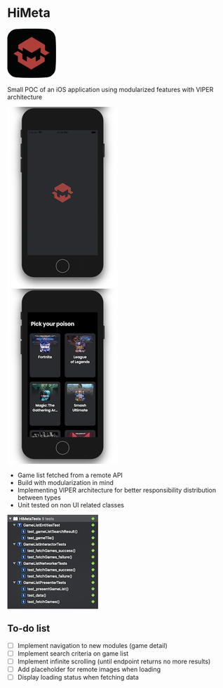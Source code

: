 # HiMeta
![app Icon](images/appIcon.png)

Small POC of an iOS application using modularized features with VIPER architecture

![splash screen](images/splashScreen.png)
![game list](images/gameList.png)

- Game list fetched from a remote API
- Build with modularization in mind
- Implementing VIPER architecture for better responsibility distribution between types
- Unit tested on non UI related classes



![game list](images/tests.png)


To-do list
---
- [ ] Implement navigation to new modules (game detail)
- [ ] Implement search criteria on game list
- [ ] Implement infinite scrolling (until endpoint returns no more results)
- [ ] Add placeholder for remote images when loading
- [ ] Display loading status when fetching data
